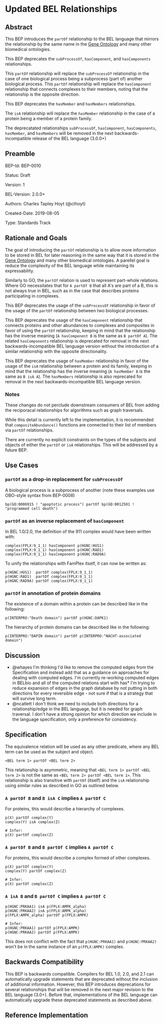 # Updated BEL Relationships

## Abstract

This BEP introduces the `partOf` relationship to the BEL language that mirrors the relationship by the same name in the [Gene Ontology](http://geneontology.org/docs/ontology-relations/) and many other biomedical ontologies. 

This BEP deprecates the `subProcessOf`, `hasComponent`, and `hasComponents` relationships.

This `partOf` relationship will replace the `subProcessOf` relationship in the case of one biological process being a subprocess (part of) another biological process.
This `partOf` relationship will replace the `hasComponent` relationship that connects complexes to their members, noting that the relationship is the opposite direction.

This BEP deprecates the `hasMember` and `hasMembers` relationships.

The `isA` relationship will replace the `hasMember` relationship in the case of a protein being a member of a protein family.

The deprecatated relationships `subProcessOf`, `hasComponent`, `hasComponents`, `hasMember`, and `hasMembers` will be removed in the next backwards-incompatible release of the BEL language (3.0.0+)

## Preamble

BEP-Id: BEP-0010

Status: Draft

Version: 1

BEL-Version: 2.0.0+

Authors: Charles Tapley Hoyt (@cthoyt)

Created-Date: 2019-08-05

Type: Standards Track

## Rationale and Goals

The goal of introducing the `partOf` relationship is to allow more information to be stored in BEL for later reasoning in the same way that it is stored in the [Gene Ontology](http://geneontology.org/docs/ontology-relations/) and many other biomedical ontologies.
A parellel goal is reduce the complexity of the BEL language while maintaining its expressability.

Similarly to GO, the `partOf` relation is used to represent part-whole relations.
Where GO necessitates that for `A partOf B` that all A's are part of a B, this is not always true in BEL, such as in the case that describes proteins participating in complexes.

This BEP deprecates the usage of the ``subProcessOf`` relationship in favor of the usage of the ``partOf`` relationship between two biological processes.

This BEP deprecates the usage of the ``hasComponent`` relationship that connects proteins and other abundances to complexes and composites in favor of using the ``partOf`` relationship, keeping in mind that the relationship has the inverse meaning (``A hasComponent B`` is the same as ``B partOf A``). The related ``hasComponents`` relationship is deprecated for removal in the next backwards-incompatible BEL language version without the introduction of a similar relationship with the opposite directionality.

This BEP deprecates the usage of ``hasMember`` relationship in favor of the usage of the ``isA`` relationship between a protein and its family, keeping in mind that the relationship has the inverse meaning (``A hasMember B`` is the same as ``B isA A``). The ``hasMembers`` relationship is also reprecated for removal in the next backwards-incompatible BEL language version.

### Notes

These changes do not perclude downstream consumers of BEL from adding the reciporacal relationships for algorithms such as graph traversals.

While this detail is currently left to the implementation, it is recommended that `compositeAbundance()` functions are connected to their list of members via ``partOf`` relationships.

There are currently no explicit constraints on the types of the subjects and objects of either the ``partOf`` or ``isA`` relationships. This will be addressed by a future BEP.

## Use Cases

### `partOf` as a drop-in replacement for `subProcessOf`

A biological process is a subprocess of another (note these examples use OBO-style syntax from BEP-0008)

```
bp(GO:0006915 ! "apoptotic process") partOf bp(GO:0012501 ! "programmed cell death")
````

### `partOf` as an inverse replacement of `hasComponent`

In BEL 1.0/2.0, the definition of the 911 complex would have been written with:

```
complex(FPLX:9_1_1) hasComponent p(HGNC:HUS1)
complex(FPLX:9_1_1) hasComponent p(HGNC:RAD1)
complex(FPLX:9_1_1) hasComponent p(HGNC:RAD9A)
```

To unify the relationships with FamPlex itself, it can now be written as:

```
p(HGNC:HUS1)  partOf complex(FPLX:9_1_1)
p(HGNC:RAD1)  partOf complex(FPLX:9_1_1)
p(HGNC:RAD9A) partOf complex(FPLX:9_1_1) 
```

### `partOf` in annotation of protein domains

The existence of a domain within a protein can be described like in the following:

```
p(INTERPRO:"Death domain") partOf p(HGNC:DAPK1)
```

The hierarchy of protein domains can be described like in the following:

```
p(INTERPRO:"DAPIN domain") partOf p(INTERPRO:"NACHT-associated domain")
```

## Discussion

- @whayes I'm thinking I'd like to remove the computed edges from the Specification and instead add that as a guidance on approaches for dealing with computed edges. I'm currently re-working computed edges in BELbio and all of the computed relations start with has* I'm trying to reduce expansion of edges in the graph database by not putting in both directions for every reversible edge - not sure if that is a strategy that will survive long term.
- @ncatlett I don't think we need to include both directions for a relationship/edge in the BEL language, but it is needed for graph traversal. I don't have a strong opinion for which direction we include in the language specification, only a preference for consistency.


## Specification

The equivalence relation will be used as any other predicate, where any BEL term can be used as the subject and object.

`<BEL term 1> partOf <BEL term 2>`
	
This relationship is asymmetric, meaning that `<BEL term 1> partOf <BEL term 2>` is not the same as `<BEL term 2> partOf <BEL term 1>`. This relationship is also transitive with `partOf` (itself) and the `isA` relationship using similar rules as described in GO as outlined below.

### `A partOf B` and `B isA C` implies `A partOf C`

For proteins, this would describe a hierarchy of complexes. 

```
p(X) partOf complex(Y)
complex(Y) isA complex(Z)

# Infer:
p(X) partOf complex(Z)
```

### `A partOf B` and `B partOf C` implies `A partOf C`

For proteins, this would describe a complex formed of other complexes.

```
p(X) partOf complex(Y)
complex(Y) partOf complex(Z)

# Infer:
p(X) partOf complex(Z)
```

### `A isA B` and `B partOf C` implies `A partOf C`
```
p(HGNC:PRKAA1) isA p(FPLX:AMPK_alpha)
p(HGNC:PRKAA2) isA p(FPLX:AMPK_alpha)
p(FPLX:AMPK_alpha) partOf p(FPLX:AMPK)

# Infer:
p(HGNC:PRKAA1) partOf p(FPLX:AMPK)
p(HGNC:PRKAA2) partOf p(FPLX:AMPK)
````

This does not conflict with the fact that `p(HGNC:PRKAA1)` and `p(HGNC:PRKAA2)` won't be in the same instance of an `p(FPLX:AMPK)` complex.

## Backwards Compatibility

This BEP is backwards compatible. Compilers for BEL 1.0, 2.0, and 2.1 can automatically upgrade statements that are deprecated without the inclusion of additional information. However, this BEP introduces deprecations for several relationships that will be removed in the next major revision to the BEL language (3.0+). Before that, implementations of the BEL language can automatically upgrade these deprecated statements as described above.

## Reference Implementation
